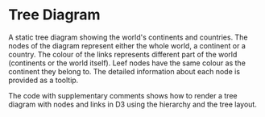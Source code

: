 # Tree Diagram

A static tree diagram showing the world's continents and countries. The nodes of the diagram represent either the whole world, a continent or a country. The colour of the links represents different part of the world (continents or the world itself). Leef nodes have the same colour as the continent they belong to. The detailed information about each node is provided as a tooltip.

The code with supplementary comments shows how to render a tree diagram with nodes and links in D3 using the hierarchy and the tree layout.
